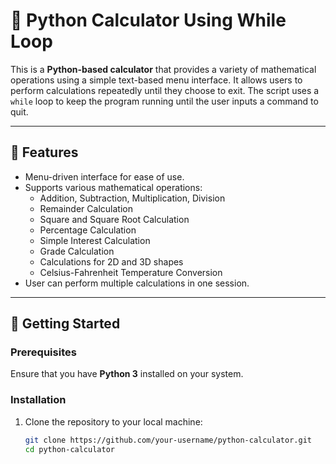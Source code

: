 # 🧮 Python Calculator Using While Loop

This is a **Python-based calculator** that provides a variety of mathematical operations using a simple text-based menu interface. It allows users to perform calculations repeatedly until they choose to exit. The script uses a `while` loop to keep the program running until the user inputs a command to quit.

---

## 🎯 Features
- Menu-driven interface for ease of use.
- Supports various mathematical operations:
  - Addition, Subtraction, Multiplication, Division
  - Remainder Calculation
  - Square and Square Root Calculation
  - Percentage Calculation
  - Simple Interest Calculation
  - Grade Calculation
  - Calculations for 2D and 3D shapes
  - Celsius-Fahrenheit Temperature Conversion
- User can perform multiple calculations in one session.

---

## 🚀 Getting Started

### Prerequisites
Ensure that you have **Python 3** installed on your system.

### Installation
1. Clone the repository to your local machine:
   ```bash
   git clone https://github.com/your-username/python-calculator.git
   cd python-calculator
